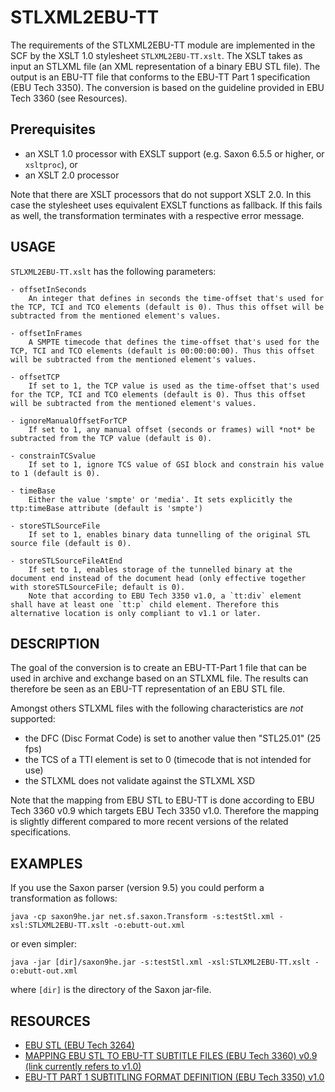 # STLXML2EBU-TT
The requirements of the STLXML2EBU-TT module are implemented in the SCF
by the XSLT 1.0 stylesheet `STLXML2EBU-TT.xslt`. The XSLT takes as input
an STLXML file (an XML representation of a binary EBU STL file). The
output is an EBU-TT file that conforms to the EBU-TT Part 1
specification (EBU Tech 3350). The conversion is based on the guideline
provided in EBU Tech 3360 (see Resources).

## Prerequisites
- an XSLT 1.0 processor with EXSLT support (e.g. Saxon 6.5.5 or higher, or `xsltproc`), or
- an XSLT 2.0 processor

Note that there are XSLT processors that do not support XSLT 2.0. In
this case the stylesheet uses equivalent EXSLT functions as fallback.
If this fails as well, the transformation terminates with a respective
error message.

## USAGE
`STLXML2EBU-TT.xslt` has the following parameters:

    - offsetInSeconds
        An integer that defines in seconds the time-offset that's used for the TCP, TCI and TCO elements (default is 0). Thus this offset will be subtracted from the mentioned element's values.

    - offsetInFrames
        A SMPTE timecode that defines the time-offset that's used for the TCP, TCI and TCO elements (default is 00:00:00:00). Thus this offset will be subtracted from the mentioned element's values.

    - offsetTCP
        If set to 1, the TCP value is used as the time-offset that's used for the TCP, TCI and TCO elements (default is 0). Thus this offset will be subtracted from the mentioned element's values.

    - ignoreManualOffsetForTCP
        If set to 1, any manual offset (seconds or frames) will *not* be subtracted from the TCP value (default is 0).

    - constrainTCSvalue
        If set to 1, ignore TCS value of GSI block and constrain his value to 1 (default is 0).

    - timeBase
        Either the value 'smpte' or 'media'. It sets explicitly the ttp:timeBase attribute (default is 'smpte')

    - storeSTLSourceFile
        If set to 1, enables binary data tunnelling of the original STL source file (default is 0).

    - storeSTLSourceFileAtEnd
        If set to 1, enables storage of the tunnelled binary at the document end instead of the document head (only effective together with storeSTLSourceFile; default is 0).
        Note that according to EBU Tech 3350 v1.0, a `tt:div` element shall have at least one `tt:p` child element. Therefore this alternative location is only compliant to v1.1 or later.


## DESCRIPTION
The goal of the conversion is to create an EBU-TT-Part 1 file that can
be used in archive and exchange based on an STLXML file. The results can
therefore be seen as an EBU-TT representation of an EBU STL file.

Amongst others STLXML files with the following characteristics are *not* supported:
* the DFC (Disc Format Code) is set to another value then "STL25.01" (25 fps)
* the TCS of a TTI element is set to 0 (timecode that is not intended for use)
* the STLXML does not validate against the STLXML XSD

Note that the mapping from EBU STL to EBU-TT is done according to
EBU Tech 3360 v0.9 which targets EBU Tech 3350 v1.0. Therefore the
mapping is slightly different compared to more recent versions of the
related specifications.

## EXAMPLES
If you use the Saxon parser (version 9.5) you could perform a 
transformation as follows:

    java -cp saxon9he.jar net.sf.saxon.Transform -s:testStl.xml -xsl:STLXML2EBU-TT.xslt -o:ebutt-out.xml

or even simpler:

    java -jar [dir]/saxon9he.jar -s:testStl.xml -xsl:STLXML2EBU-TT.xslt -o:ebutt-out.xml

where `[dir]` is the directory of the Saxon jar-file.

## RESOURCES
* [EBU STL (EBU Tech 3264)](https://tech.ebu.ch/docs/tech/tech3264.pdf)
* [MAPPING EBU STL TO EBU-TT SUBTITLE FILES (EBU Tech 3360) v0.9 (link currently refers to v1.0)](https://tech.ebu.ch/docs/tech/tech3360.pdf)
* [EBU-TT PART 1 SUBTITLING FORMAT DEFINITION (EBU Tech 3350) v1.0](https://tech.ebu.ch/docs/tech/tech3350v1-0.pdf)